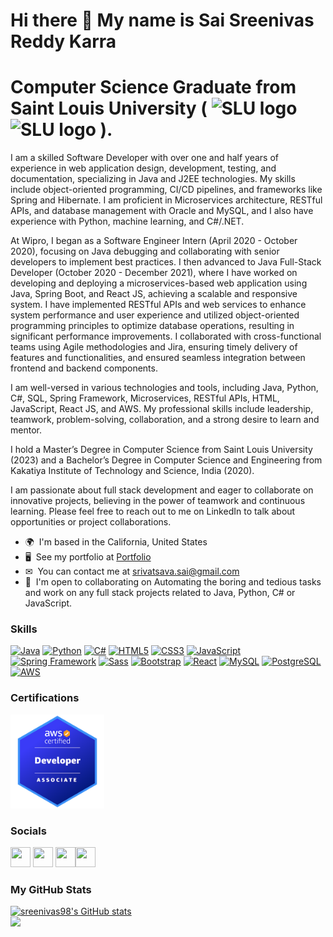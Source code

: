 Hi there 👋 My name is Sai Sreenivas Reddy Karra 
==================
Computer Science Graduate from Saint Louis University ( <img src="https://www.slu.edu/marcom/tools-downloads/imgs/logomark/slu-logomark-blue-rgb.png" alt="SLU logo" width="20vw"/><img src="https://encrypted-tbn0.gstatic.com/images?q=tbn:ANd9GcRE8-O7gdgy627aMy4Nrc-hGT4ABKRhbpf51xFheh1bLg&s" alt="SLU logo" width="60vw"/> ).
==================
I am a skilled Software Developer with over one and half years of experience in web application design, development, testing, and documentation, specializing in Java and J2EE technologies. My skills include object-oriented programming, CI/CD pipelines, and frameworks like Spring and Hibernate. I am proficient in Microservices architecture, RESTful APIs, and database management with Oracle and MySQL, and I also have experience with Python, machine learning, and C#/.NET.

At Wipro, I began as a Software Engineer Intern (April 2020 - October 2020), focusing on Java debugging and collaborating with senior developers to implement best practices. I then advanced to Java Full-Stack Developer (October 2020 - December 2021), where I have worked on developing and deploying a microservices-based web application using Java, Spring Boot, and React JS, achieving a scalable and responsive system. I have implemented RESTful APIs and web services to enhance system performance and user experience and utilized object-oriented programming principles to optimize database operations, resulting in significant performance improvements. I collaborated with cross-functional teams using Agile methodologies and Jira, ensuring timely delivery of features and functionalities, and ensured seamless integration between frontend and backend components.

I am well-versed in various technologies and tools, including Java, Python, C#, SQL, Spring Framework, Microservices, RESTful APIs, HTML, JavaScript, React JS, and AWS. My professional skills include leadership, teamwork, problem-solving, collaboration, and a strong desire to learn and mentor.

I hold a Master’s Degree in Computer Science from Saint Louis University (2023) and a Bachelor’s Degree in Computer Science and Engineering from Kakatiya Institute of Technology and Science, India (2020).

I am passionate about full stack development and eager to collaborate on innovative projects, believing in the power of teamwork and continuous learning. Please feel free to reach out to me on LinkedIn to talk about opportunities or project collaborations.

* 🌍  I'm based in the California, United States 
* 🖥  See my portfolio at [Portfolio](https://sreenivas98.github.io/my-portfolio)
* ✉  You can contact me at [srivatsava.sai@gmail.com](mailto:srivatsava.sai@gmail.com) 
* 🤝  I'm open to collaborating on Automating the boring and tedious tasks and work on any full stack projects related to Java, Python, C# or JavaScript.

### Skills  

<p align="left"> <a href="https://www.oracle.com/java/" target="_blank" rel="noreferrer"><img src="https://raw.githubusercontent.com/danielcranney/readme-generator/main/public/icons/skills/java-colored.svg" width="36" height="36" alt="Java" /></a> <a href="https://www.python.org/" target="_blank" rel="noreferrer"><img src="https://raw.githubusercontent.com/danielcranney/readme-generator/main/public/icons/skills/python-colored.svg" width="36" height="36" alt="Python" /></a> <a href="https://learn.microsoft.com/en-us/dotnet/csharp/" target="_blank" rel="noreferrer"><img src="https://static-00.iconduck.com/assets.00/c-sharp-c-icon-1822x2048-wuf3ijab.png" width="36" height="36" alt="C#" /></a> <a href="https://developer.mozilla.org/en-US/docs/Glossary/HTML5" target="_blank" rel="noreferrer"><img src="https://raw.githubusercontent.com/danielcranney/readme-generator/main/public/icons/skills/html5-colored.svg" width="36" height="36" alt="HTML5" /></a> <a href="https://www.w3.org/TR/CSS/#css" target="_blank" rel="noreferrer"><img src="https://raw.githubusercontent.com/danielcranney/readme-generator/main/public/icons/skills/css3-colored.svg" width="36" height="36" alt="CSS3" /></a> <a href="https://developer.mozilla.org/en-US/docs/Web/JavaScript" target="_blank" rel="noreferrer"><img src="https://raw.githubusercontent.com/danielcranney/readme-generator/main/public/icons/skills/javascript-colored.svg" width="36" height="36" alt="JavaScript" /></a> <a href="https://spring.io/" target="_blank" rel="noreferrer"><img src="https://cdn.worldvectorlogo.com/logos/spring-3.svg" width="36" height="36" alt="Spring Framework" /></a> <a href="https://sass-lang.com/" target="_blank" rel="noreferrer"><img src="https://raw.githubusercontent.com/danielcranney/readme-generator/main/public/icons/skills/sass-colored.svg" width="36" height="36" alt="Sass" /></a> <a href="https://getbootstrap.com/" target="_blank" rel="noreferrer"><img src="https://raw.githubusercontent.com/danielcranney/readme-generator/main/public/icons/skills/bootstrap-colored.svg" width="36" height="36" alt="Bootstrap" /></a> <a href="https://reactjs.org/" target="_blank" rel="noreferrer"><img src="https://raw.githubusercontent.com/danielcranney/readme-generator/main/public/icons/skills/react-colored.svg" width="36" height="36" alt="React" /></a> <a href="https://www.mysql.com/" target="_blank" rel="noreferrer"><img src="https://raw.githubusercontent.com/danielcranney/readme-generator/main/public/icons/skills/mysql-colored.svg" width="36" height="36" alt="MySQL" /></a> <a href="https://www.postgresql.org/" target="_blank" rel="noreferrer"><img src="https://raw.githubusercontent.com/danielcranney/readme-generator/main/public/icons/skills/postgresql-colored.svg" width="36" height="36" alt="PostgreSQL" /></a> <a href="https://aws.amazon.com/free/?gclid=Cj0KCQjwu8uyBhC6ARIsAKwBGpRU1iksOOarn0EzbANmjwry1CuLDqNEjcRac4xmHU7CVbtW7mtN0HwaAov-EALw_wcB&trk=6a4c3e9d-cdc9-4e25-8dd9-2bd8d15afbca&sc_channel=ps&ef_id=Cj0KCQjwu8uyBhC6ARIsAKwBGpRU1iksOOarn0EzbANmjwry1CuLDqNEjcRac4xmHU7CVbtW7mtN0HwaAov-EALw_wcB:G:s&s_kwcid=AL!4422!3!651751059780!e!!g!!aws!19852662197!145019195897&all-free-tier.sort-by=item.additionalFields.SortRank&all-free-tier.sort-order=asc&awsf.Free%20Tier%20Types=*all&awsf.Free%20Tier%20Categories=*all" target="_blank" rel="noreferrer"><img src="https://upload.wikimedia.org/wikipedia/commons/thumb/9/93/Amazon_Web_Services_Logo.svg/2560px-Amazon_Web_Services_Logo.svg.png" width="36" height="36" alt="AWS" /></a> </p>

### Certifications

<p align="left"><a href="https://www.credly.com/badges/cdc814fe-cf1b-48c5-b8e2-8b2196b39130/linked_in_profile" target="_blank" rel="noreferrer"><img src="aws-certified-developer-associate.png" width="150" height="150" alt="AWS Certified Developer Associate"/></a> </p>

### Socials  

<p align="left"> <a href="https://github.com/sreenivas98" target="_blank" rel="noopener noreferrer"><img src="https://raw.githubusercontent.com/danielcranney/readme-generator/main/public/icons/socials/github.svg" width="32" height="32" /></a> <a href="https://www.instagram.com/sreenivas_karra/" target="_blank" rel="noopener noreferrer"><img src="https://raw.githubusercontent.com/danielcranney/readme-generator/main/public/icons/socials/instagram.svg" width="32" height="32" /></a> <a href="https://www.linkedin.com/in/sai-sreenivas-reddy-k/" target="_blank" rel="noopener noreferrer"><img src="https://raw.githubusercontent.com/danielcranney/readme-generator/main/public/icons/socials/linkedin.svg" width="32" height="32" /></a><a href="https://leetcode.com/u/Sreenivas_98/" target="_blank" rel="noopener noreferrer"><img src="https://cdn.iconscout.com/icon/free/png-512/free-leetcode-3521542-2944960.png?f=avif&w=256" width="32" height="32" /></a></p>

### My GitHub Stats

<a href="https://github.com/sreenivas98"><img src="https://github-readme-stats.vercel.app/api?username=sreenivas98&show_icons=true&hide=&count_private=true&title_color=f97316&text_color=84cc16&icon_color=0891b2&bg_color=1c1917&hide_border=true&show_icons=true" alt="sreenivas98's GitHub stats" /></a>
<br/>
<a href="http://www.github.com/sreenivas98"><img src="https://github-readme-streak-stats.herokuapp.com/?user=sreenivas98&stroke=84cc16&background=1c1917&ring=f97316&fire=f97316&currStreakNum=84cc16&currStreakLabel=f97316&sideNums=84cc16&sideLabels=84cc16&dates=84cc16&hide_border=true" /></a>

<!--
**sreenivas98/sreenivas98** is a ✨ _special_ ✨ repository because its `README.md` (this file) appears on your GitHub profile.

Here are some ideas to get you started:

- 🔭 I’m currently working on ...
- 🌱 I’m currently learning ...
- 👯 I’m looking to collaborate on ...
- 🤔 I’m looking for help with ...
- 💬 Ask me about ...
- 📫 How to reach me: ...
- 😄 Pronouns: ...
- ⚡ Fun fact: ...
-->
